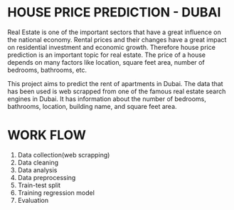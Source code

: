 # HOUSE PRICE PREDICTION - DUBAI


Real Estate is one of the important sectors that have a great influence on the national economy. 
Rental prices and their changes have a great impact on residential investment and economic growth. 
Therefore house price prediction is an important topic for real estate. 
The price of a house depends on many factors like location, square feet area, number of bedrooms, bathrooms, etc.

This project aims to predict the rent of apartments in Dubai. 
The data that has been used is web scrapped from one of the famous real estate search engines in Dubai.
It has information about the number of bedrooms, bathrooms, location, building name, and square feet area. 

# WORK FLOW

1. Data collection(web scrapping)
2. Data cleaning
3. Data analysis
4. Data preprocessing
5. Train-test split 
6. Training regression model
7. Evaluation
